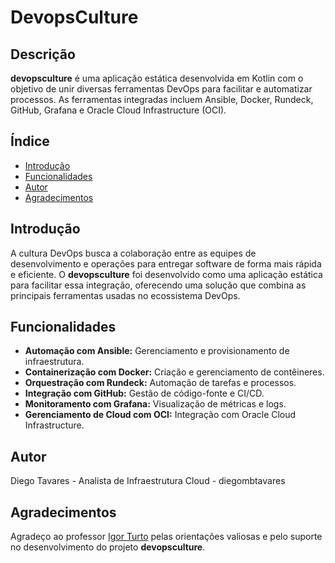 # DevopsCulture

## Descrição

**devopsculture** é uma aplicação estática desenvolvida em Kotlin com o objetivo de unir diversas ferramentas DevOps para facilitar e automatizar processos. As ferramentas integradas incluem Ansible, Docker, Rundeck, GitHub, Grafana e Oracle Cloud Infrastructure (OCI).

## Índice

- [Introdução](#introdução)
- [Funcionalidades](#funcionalidades)
- [Autor](#autor)
- [Agradecimentos](#agradecimentos)

## Introdução

A cultura DevOps busca a colaboração entre as equipes de desenvolvimento e operações para entregar software de forma mais rápida e eficiente. O **devopsculture** foi desenvolvido como uma aplicação estática para facilitar essa integração, oferecendo uma solução que combina as principais ferramentas usadas no ecossistema DevOps.

## Funcionalidades

- **Automação com Ansible:** Gerenciamento e provisionamento de infraestrutura.
- **Containerização com Docker:** Criação e gerenciamento de contêineres.
- **Orquestração com Rundeck:** Automação de tarefas e processos.
- **Integração com GitHub:** Gestão de código-fonte e CI/CD.
- **Monitoramento com Grafana:** Visualização de métricas e logs.
- **Gerenciamento de Cloud com OCI:** Integração com Oracle Cloud Infrastructure.

## Autor

Diego Tavares - Analista de Infraestrutura Cloud - diegombtavares

## Agradecimentos

Agradeço ao professor [Igor Turto](https://github.com/turtinho) pelas orientações valiosas e pelo suporte no desenvolvimento do projeto **devopsculture**.